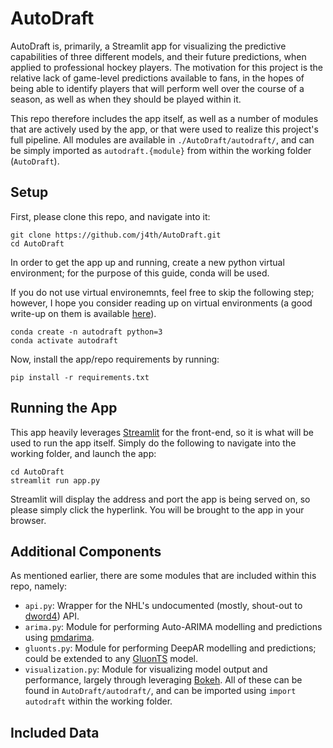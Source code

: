 # AutoDraft
AutoDraft is, primarily, a Streamlit app for visualizing the predictive capabilities of three different models, and their future predictions, when applied to professional hockey players. The motivation for this project is the relative lack of game-level predictions available to fans, in the hopes of being able to identify players that will perform well over the course of a season, as well as when they should be played within it.

This repo therefore includes the app itself, as well as a number of modules that are actively used by the app, or that were used to realize this project's full pipeline. All modules are available in `./AutoDraft/autodraft/`, and can be simply imported as `autodraft.{module}` from within the working folder (`AutoDraft`).

## Setup
First, please clone this repo, and navigate into it:
```
git clone https://github.com/j4th/AutoDraft.git
cd AutoDraft
```

In order to get the app up and running, create a new python virtual environment; for the purpose of this guide, conda will be used. 

If you do not use virtual environemnts, feel free to skip the following step; however, I hope you consider reading up on virtual environments (a good write-up on them is available [here](https://medium.com/@dakota.lillie/an-introduction-to-virtual-environments-in-python-ce16cda92853)).
```
conda create -n autodraft python=3
conda activate autodraft
```
Now, install the app/repo requirements by running:
```
pip install -r requirements.txt
```

## Running the App
This app heavily leverages [Streamlit](https://streamlit.io/) for the front-end, so it is what will be used to run the app itself. Simply do the following to navigate into the working folder, and launch the app:
```
cd AutoDraft
streamlit run app.py
```  
Streamlit will display the address and port the app is being served on, so please simply click the hyperlink. You will be brought to the app in your browser.

## Additional Components
As mentioned earlier, there are some modules that are included within this repo, namely:
 - `api.py`: Wrapper for the NHL's undocumented (mostly, shout-out to [dword4](https://gitlab.com/dword4/nhlapi)) API.
 - `arima.py`: Module for performing Auto-ARIMA modelling and predictions using [pmdarima](https://www.alkaline-ml.com/pmdarima/).
 - `gluonts.py`: Module for performing DeepAR modelling and predictions; could be extended to any [GluonTS](https://gluon-ts.mxnet.io/) model.
 - `visualization.py`: Module for visualizing model output and performance, largely through leveraging [Bokeh](https://bokeh.pydata.org/en/latest/index.html).
All of these can be found in `AutoDraft/autodraft/`, and can be imported using `import autodraft` within the working folder.

## Included Data

